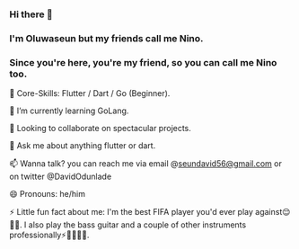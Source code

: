 ### Hi there 👋
### I'm Oluwaseun but my friends call me Nino.
### Since you're here, you're my friend, so you can call me Nino too.


🌱 Core-Skills: Flutter / Dart / Go (Beginner).

🌱 I’m currently learning GoLang.

🔭 Looking to collaborate on spectacular projects.

💬 Ask me about anything flutter or dart.

📫 Wanna talk? you can reach me via email @seundavid56@gmail.com or on twitter @DavidOdunlade

😄 Pronouns: he/him

⚡ Little fun fact about me: I'm the best FIFA player you'd ever play against😌😮‍💨. I also play the bass guitar and a couple of other instruments professionally⚡️🥁🎹🎸🌟.
